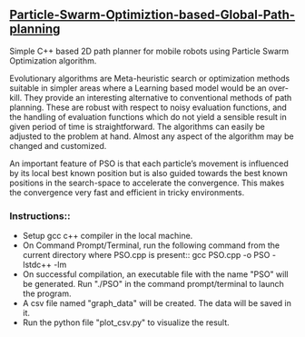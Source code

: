 ## [Particle-Swarm-Optimiztion-based-Global-Path-planning](https://github.com/RiteshKH/Particle-Swarm-Optimiztion-based-Global-Path-planning)

Simple C++ based 2D path planner for mobile robots using Particle Swarm Optimization algorithm.

Evolutionary algorithms are Meta-heuristic search or optimization methods suitable in simpler areas where a Learning based model would be an over-kill. They provide an interesting alternative to conventional methods of path planning. These are robust with respect to noisy evaluation functions, and the handling of evaluation functions which do not yield a sensible result in given period of time is straightforward. The algorithms can easily be adjusted to the problem at hand. Almost any aspect of the algorithm may be changed and customized.

An important feature of PSO is that each particle’s movement is influenced by its local best known position but is also guided towards the best known positions in the search-space to accelerate the convergence. This makes the convergence very fast and efficient in tricky environments.

### Instructions::

* Setup gcc c++ compiler in the local machine. 
* On Command Prompt/Terminal, run the following command from the current directory where PSO.cpp is present:: gcc PSO.cpp -o PSO -lstdc++ -lm
* On successful compilation, an executable file with the name "PSO" will be generated. Run "./PSO" in the command prompt/terminal
   to launch the program.
* A csv file named "graph_data" will be created. The data will be saved in it.
* Run the python file "plot_csv.py" to visualize the result.
